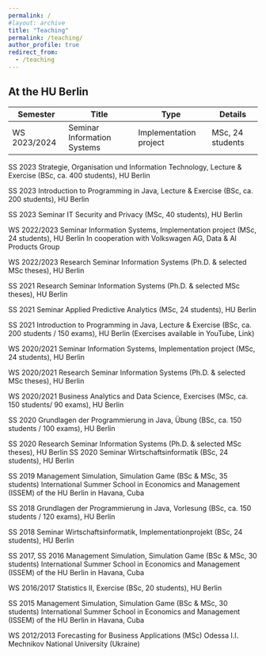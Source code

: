 ```yaml
---
permalink: /
#layout: archive
title: "Teaching"
permalink: /teaching/
author_profile: true
redirect_from:
  - /teaching
---
```



## At the HU Berlin

|  Semester  |  Title  | Type | Details |
| ------ | ------ | ------ | ------ |
| WS 2023/2024	| Seminar Information Systems | Implementation project | MSc, 24 students |
	
SS 2023	Strategie, Organisation und Information Technology, Lecture & Exercise (BSc, ca. 400 students), HU Berlin

SS 2023	Introduction to Programming in Java, Lecture & Exercise (BSc, ca. 200 students), HU Berlin
	
SS 2023	Seminar IT Security and Privacy (MSc, 40 students), HU Berlin
	
WS 2022/2023	Seminar Information Systems, Implementation project (MSc, 24 students), HU Berlin
In cooperation with Volkswagen AG, Data & AI Products Group
	
WS 2022/2023	Research Seminar Information Systems (Ph.D. & selected MSc theses), HU Berlin
	
SS 2021	Research Seminar Information Systems (Ph.D. & selected MSc theses), HU Berlin
	
SS 2021	Seminar Applied Predictive Analytics (MSc, 24 students), HU Berlin

SS 2021	Introduction to Programming in Java, Lecture & Exercise (BSc, ca. 200 students / 150 exams), HU Berlin
(Exercises available in YouTube, Link)

	
WS 2020/2021	Seminar Information Systems, Implementation project (MSc, 24 students), HU Berlin

WS 2020/2021	Research Seminar Information Systems (Ph.D. & selected MSc theses), HU Berlin
	
WS 2020/2021	Business Analytics and Data Science, Exercises (MSc, ca. 150 students/ 90 exams), HU Berlin

SS 2020	Grundlagen der Programmierung in Java, Übung (BSc, ca. 150 students / 100 exams), HU Berlin
	
SS 2020
	Research Seminar Information Systems (Ph.D. & selected MSc theses), HU Berlin
SS 2020	Seminar Wirtschaftsinformatik (BSc, 24 students), HU Berlin

SS 2019	Management Simulation, Simulation Game (BSc & MSc, 35 students)
International Summer School in Economics and Management (ISSEM) of the HU Berlin in Havana, Cuba
	
SS 2018	Grundlagen der Programmierung in Java, Vorlesung (BSc, ca. 150 students / 120 exams), HU Berlin
	
SS 2018	Seminar Wirtschaftsinformatik, Implementationprojekt (BSc, 24 students), HU Berlin

SS 2017, 
SS 2016
	Management Simulation, Simulation Game (BSc & MSc, 30 students)
International Summer School in Economics and Management (ISSEM) of the HU Berlin in Havana, Cuba

WS 2016/2017	Statistics II, Exercise (BSc, 20 students), HU Berlin

SS 2015
	Management Simulation, Simulation Game (BSc & MSc, 30 students)
International Summer School in Economics and Management (ISSEM) of the HU Berlin in Havana, Cuba
	
WS 2012/2013	Forecasting for Business Applications (MSc)
Odessa I.I. Mechnikov National University (Ukraine)

